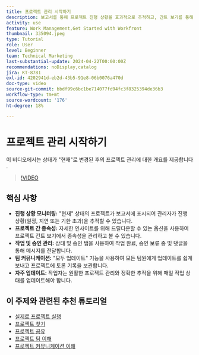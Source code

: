 ```yaml
---
title: 프로젝트 관리 시작하기
description: 보고서를 통해 프로젝트 진행 상황을 효과적으로 추적하고, 간트 보기를 통해 종속성을 관리하고, 작업 및 승인을 모니터링하고, 팀 커뮤니케이션을 향상하고, 자주 업데이트하면서 원활한 워크플로를 보장합니다.
activity: use
feature: Work Management,Get Started with Workfront
thumbnail: 335094.jpeg
type: Tutorial
role: User
level: Beginner
team: Technical Marketing
last-substantial-update: 2024-04-22T00:00:00Z
recommendations: noDisplay,catalog
jira: KT-8781
exl-id: 4202941d-eb2d-43b5-91e8-06b0076a470d
doc-type: video
source-git-commit: bbdf99c6bc1be714077fd94fc3f8325394de36b3
workflow-type: tm+mt
source-wordcount: '176'
ht-degree: 18%

---
```


# 프로젝트 관리 시작하기

이 비디오에서는 상태가 &quot;현재&quot;로 변경된 후의 프로젝트 관리에 대한 개요를 제공합니다&#x200B;.

>[!VIDEO](https://video.tv.adobe.com/v/3445174/?quality=12&learn=on&enablevpops=1&captions=kor)

## 핵심 사항

* **진행 상황 모니터링:** &quot;현재&quot; 상태의 프로젝트가 보고서에 표시되어 관리자가 진행 상황(일정, 지연 또는 기한 초과)을 추적할 수 있습니다.
* **프로젝트 간 종속성:** 자세한 인사이트를 위해 드릴다운할 수 있는 옵션을 사용하여 프로젝트 간트 보기에서 종속성을 관리하고 볼 수 있습니다.
* **작업 및 승인 관리:** 상태 및 승인 탭을 사용하여 작업 완료, 승인 보류 중 및 댓글을 통해 메시지를 전달합니다.
* **팀 커뮤니케이션:** &quot;모두 업데이트&quot; 기능을 사용하여 모든 팀원에게 업데이트를 쉽게 보내고 프로젝트에 토론 기록을 보관합니다.
* **자주 업데이트:** 작업자는 원활한 프로젝트 관리와 정확한 추적을 위해 매일 작업 상태를 업데이트해야 합니다. &#x200B;


## 이 주제와 관련된 추천 튜토리얼

* [실제로 프로젝트 실행](/help/manage-work/projects/take-a-project-live.md)
* [프로젝트 찾기](/help/manage-work/projects/find-projects.md)
* [프로젝트 공유](/help/manage-work/projects/share-a-project.md)
* [프로젝트 팀 이해](/help/manage-work/projects/understand-the-project-team.md)
* [프로젝트 커뮤니케이션 이해](/help/manage-work/projects/understand-project-communication.md)
